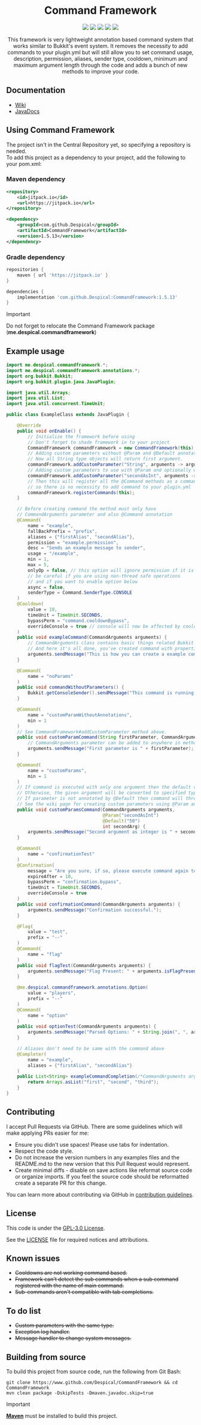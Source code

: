<h1 align="center">Command Framework</h1>

<div align="center">

[![](https://github.com/Despical/CommandFramework/actions/workflows/build.yml/badge.svg)](https://github.com/Despical/CommandFramework/actions/workflows/build.yml)
[![](https://img.shields.io/github/v/release/Despical/CommandFramework)](https://github.com/Despical/CommandFramework/releases/latest)
[![](https://jitpack.io/v/Despical/CommandFramework.svg)](https://jitpack.io/#Despical/CommandFramework)
[![](https://img.shields.io/badge/License-GPLv3-blue.svg)](../LICENSE)
[![](https://img.shields.io/badge/javadoc-latest-lime.svg)](https://javadoc.jitpack.io/com/github/Despical/CommandFramework/latest/javadoc/index.html)

This framework is very lightweight annotation based command system that works similar to Bukkit's event system. It removes the necessity to
add commands to your plugin.yml but will still allow you to set command usage, description, permission, aliases, sender type, cooldown, minimum
and maximum argument length through the code and adds a bunch of new methods to improve your code.

</div>

## Documentation
- [Wiki](https://github.com/Despical/CommandFramework/wiki)
- [JavaDocs](https://javadoc.jitpack.io/com/github/Despical/CommandFramework/latest/javadoc/index.html)

## Using Command Framework
The project isn't in the Central Repository yet, so specifying a repository is needed.<br>
To add this project as a dependency to your project, add the following to your pom.xml:

### Maven dependency

```xml
<repository>
    <id>jitpack.io</id>
    <url>https://jitpack.io</url>
</repository>
```
```xml
<dependency>
    <groupId>com.github.Despical</groupId>
    <artifactId>CommandFramework</artifactId>
    <version>1.5.13</version>
</dependency>
```

### Gradle dependency
```groovy
repositories {
    maven { url 'https://jitpack.io' }
}
```
```groovy
dependencies {
    implementation 'com.github.Despical:CommandFramework:1.5.13'
}
```

> [!IMPORTANT]  
> Do not forget to relocate the Command Framework package (**me.despical.commandframework**)

## Example usage

```java
import me.despical.commandframework.*;
import me.despical.commandframework.annotations.*;
import org.bukkit.Bukkit;
import org.bukkit.plugin.java.JavaPlugin;

import java.util.Arrays;
import java.util.List;
import java.util.concurrent.TimeUnit;

public class ExampleClass extends JavaPlugin {

    @Override
    public void onEnable() {
        // Initialize the framework before using
        // Don't forget to shade framework in to your project
        CommandFramework commandFramework = new CommandFramework(this);
        // Adding custom parameters without @Param and @Default annotations.
        // Now all String type objects will return first argument.
        commandFramework.addCustomParameter("String", arguments -> arguments.getArgument(0));
        // Adding custom parameters to use with @Param and optionally with @Default annotations.
        commandFramework.addCustomParameter("secondAsInt", arguments -> arguments.getLength() > 1 ? arguments.getArgumentAsInt(1) : null);
        // Then this will register all the @Command methods as a command
        // so there is no necessity to add command to your plugin.yml
        commandFramework.registerCommands(this);
    }

    // Before creating command the method must only have
    // CommandArguments parameter and also @Command annotation
    @Command(
        name = "example",
        fallBackPrefix = "prefix",
        aliases = {"firstAlias", "secondAlias"},
        permission = "example.permission",
        desc = "Sends an example message to sender",
        usage = "/example",
        min = 1,
        max = 5,
        onlyOp = false, // this option will ignore permission if it is set
        // be careful if you are using non-thread safe operations
        // and if you want to enable option below
        async = false,
        senderType = Command.SenderType.CONSOLE
    )
    @Cooldown(
        value = 10,
        timeUnit = TimeUnit.SECONDS,
        bypassPerm = "command.cooldownBypass",
        overrideConsole = true // console will now be affected by cooldown
    )
    public void exampleCommand(CommandArguments arguments) {
        // CommandArguments class contains basic things related Bukkit commands
        // And here it's all done, you've created command with properties above!
        arguments.sendMessage("This is how you can create a example command using framework.");
    }

    @Command(
        name = "noParams"
    )
    public void commandWithoutParameters() {
        Bukkit.getConsoleSender().sendMessage("This command is running without any parameters.");
    }

    @Command(
        name = "customParamWithoutAnnotations",
        min = 1
    )
    // See CommandFramework#addCustomParameter method above.
    public void customParamCommand(String firstParameter, CommandArguments arguments) {
        // CommandArguments parameter can be added to anywhere in method as a parameter.
        arguments.sendMessage("First parameter is " + firstParameter);
    }

    @Command(
        name = "customParams",
        min = 1
    )
    // If command is executed with only one argument then the default value will be accepted.
    // Otherwise, the given argument will be converted to specified type, in this case an int.
    // If parameter is not annotated by @Default then command will throw an exception on execution.
    // See the wiki page for creating custom parameters using @Param and @Default annotations.
    public void customParamsCommand(CommandArguments arguments,
                                    @Param("secondAsInt")
                                    @Default("50")
                                    int secondArg) {
        arguments.sendMessage("Second argument as integer is " + secondArg);
    }

    @Command(
        name = "confirmationTest"
    )
    @Confirmation(
        message = "Are you sure, if so, please execute command again to confirm.",
        expireAfter = 10,
        bypassPerm = "confirmation.bypass",
        timeUnit = TimeUnit.SECONDS,
        overrideConsole = true
    )
    public void confirmationCommand(CommandArguments arguments) {
        arguments.sendMessage("Confirmation successful.");
    }

    @Flag(
        value = "test",
        prefix = "--"
    )
    @Command(
        name = "flag"
    )
    public void flagTest(CommandArguments arguments) {
        arguments.sendMessage("Flag Present: " + arguments.isFlagPresent("test"));
    }

    @me.despical.commandframework.annotations.Option(
        value = "players",
        prefix = "--"
    )
    @Command(
        name = "option"
    )
    public void optionTest(CommandArguments arguments) {
        arguments.sendMessage("Parsed Options: " + String.join(", ", arguments.getOption("players")));
    }

    // Aliases don't need to be same with the command above
    @Completer(
        name = "example",
        aliases = {"firstAlias", "secondAlias"}
    )
    public List<String> exampleCommandCompletion(/*CommandArguments arguments*/ /*no need to use in this case which is also supported*/) {
        return Arrays.asList("first", "second", "third");
    }
}
```

## Contributing

I accept Pull Requests via GitHub. There are some guidelines which will make applying PRs easier for me:
+ Ensure you didn't use spaces! Please use tabs for indentation.
+ Respect the code style.
+ Do not increase the version numbers in any examples files and the README.md to the new version that this Pull Request would represent.
+ Create minimal diffs - disable on save actions like reformat source code or organize imports. If you feel the source code should be reformatted create a separate PR for this change.

You can learn more about contributing via GitHub in [contribution guidelines](../CONTRIBUTING.md).

## License
This code is under the [GPL-3.0 License](http://www.gnu.org/licenses/gpl-3.0.html).

See the [LICENSE](../LICENSE) file for required notices and attributions.

## Known issues
* ~~Cooldowns are not working command based.~~
* ~~Framework can't detect the sub commands when a sub command registered with the name of main command.~~
* ~~Sub-commands aren't compatible with tab completions.~~

## To do list
* ~~Custom parameters with the same type.~~
* ~~Exception log handler.~~
* ~~Message handler to change system messages.~~

## Building from source
To build this project from source code, run the following from Git Bash:
```
git clone https://www.github.com/Despical/CommandFramework && cd CommandFramework
mvn clean package -DskipTests -Dmaven.javadoc.skip=true
```

> [!IMPORTANT]  
> **[Maven](https://maven.apache.org/)** must be installed to build this project.
